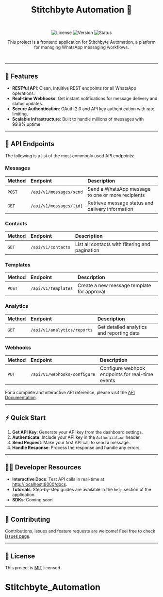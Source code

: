 
<div align="center">
  <br />
  <h1>Stitchbyte Automation 🤖</h1>
  <br />
</div>

<p align="center">
  <img src="https://img.shields.io/badge/license-MIT-blue.svg" alt="License">
  <img src="https://img.shields.io/badge/version-1.0.0-green.svg" alt="Version">
  <img src="https://img.shields.io/badge/status-active-brightgreen.svg" alt="Status">
</p>

<p align="center">
  This project is a frontend application for Stitchbyte Automation, a platform for managing WhatsApp messaging workflows.
</p>

<br>

---

## 🚀 Features

- **RESTful API**: Clean, intuitive REST endpoints for all WhatsApp operations.
- **Real-time Webhooks**: Get instant notifications for message delivery and status updates.
- **Secure Authentication**: OAuth 2.0 and API key authentication with rate limiting.
- **Scalable Infrastructure**: Built to handle millions of messages with 99.9% uptime.

---

## 📜 API Endpoints

The following is a list of the most commonly used API endpoints:

### Messages

| Method | Endpoint                | Description                                      |
| :----- | :---------------------- | :----------------------------------------------- |
| `POST` | `/api/v1/messages/send` | Send a WhatsApp message to one or more recipients|
| `GET`  | `/api/v1/messages/{id}` | Retrieve message status and delivery information |

### Contacts

| Method | Endpoint           | Description                                 |
| :----- | :----------------- | :------------------------------------------ |
| `GET`  | `/api/v1/contacts` | List all contacts with filtering and pagination |

### Templates

| Method | Endpoint            | Description                               |
| :----- | :------------------ | :---------------------------------------- |
| `POST` | `/api/v1/templates` | Create a new message template for approval |

### Analytics

| Method | Endpoint                    | Description                             |
| :----- | :-------------------------- | :-------------------------------------- |
| `GET`  | `/api/v1/analytics/reports` | Get detailed analytics and reporting data |

### Webhooks

| Method | Endpoint                     | Description                                   |
| :----- | :--------------------------- | :-------------------------------------------- |
| `PUT`  | `/api/v1/webhooks/configure` | Configure webhook endpoints for real-time events |

For a complete and interactive API reference, please visit the [API Documentation](http://localhost:8000/docs).

---

## ⚡ Quick Start

1.  **Get API Key**: Generate your API key from the dashboard settings.
2.  **Authenticate**: Include your API key in the `Authorization` header.
3.  **Send Request**: Make your first API call to send a message.
4.  **Handle Response**: Process the response and handle any errors.

---

## 👨‍💻 Developer Resources

- **Interactive Docs**: Test API calls in real-time at [http://localhost:8000/docs](http://localhost:8000/docs).
- **Tutorials**: Step-by-step guides are available in the `help` section of the application.
- **SDKs**: Coming soon.

---

## 🤝 Contributing

Contributions, issues and feature requests are welcome!
Feel free to check [issues page](https://github.com/example/stitchbyte-automation/issues).

---

## 📝 License

This project is [MIT](https://choosealicense.com/licenses/mit/) licensed.
# Stitchbyte_Automation
